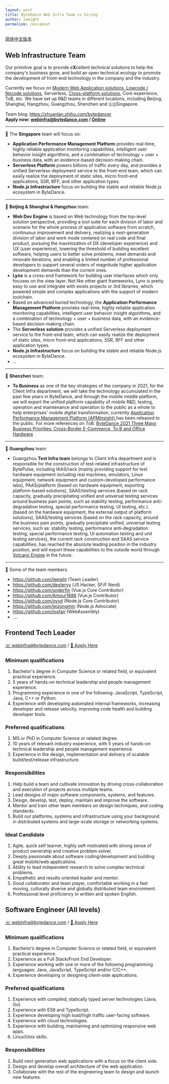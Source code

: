```yaml
---
layout: post
title: ByteDance Web Infra Team is hiring
author: leeight
permalink: /en/about
---
```


[简体中文版本](/about)

## Web Infrastructure Team

Our primitive goal is to provide e**X**cellent technical solutions to help the company's business grow, and build an open technical ecology to promote the development of front-end technology in the company and the industry.

Currently we focus on [Modern Web Application solutions, Lowcode / Nocode solutions](https://zhuanlan.zhihu.com/p/88616149), Serverless, [Cross-platform solutions](https://tzxhy.github.io/2020/02/19/%E5%85%B3%E4%BA%8E%E8%B7%A8%E7%AB%AF%E6%96%B9%E6%A1%88%E7%9A%84%E8%B0%83%E7%A0%94/), Core experience, ToB, etc. We have set up R&D teams in different locations, including Beijing, Shanghai, Hangzhou, Guangzhou, Shenzhen and 🇸🇬Singapore.

Team blog: <https://zhuanlan.zhihu.com/bytedancer>  
**Apply now: <webinfra@bytedance.com> / [Online](https://jobs.bytedance.com/en/position/6911274886493341965/detail)**

---

📖 The **Singapore** team will focus on:

* **Application Performance Management Platform** provides real-time, highly reliable application monitoring capabilities, intelligent user behavior insight algorithms, and a combination of technology + user + business data, with an evidence-based decision-making chain.
* **Serverless Platform** powers billions of traffic every day, and provides a unified Serverless deployment service to the front-end team, which can easily realize the deployment of static sites, micro front-end applications, SSR, BFF, and other application types.
* **Node.js Infrastructure** focus on building the stable and reliable Node.js ecosystem in ByteDance.

---

📖 **Beijing & Shanghai & Hangzhou** team:

* **Web Dev Engine** is based on Web technology from the top-level solution perspective, providing a tool suite for each division of labor and scenario for the whole process of application software from scratch, continuous improvement and delivery, realizing a next-generation division of labor and work mode centered on real code and final product, pursuing the maximization of DX (developer experience) and UX (user experience), lowering the threshold of building excellent software, helping users to better solve problems, meet demands and innovate iterations, and enabling a limited number of professional developers to support several orders of magnitude higher application development demands than the current ones.
* **Lynx** is a cross-end framework for building user interfaces which only focuses on the view layer. Not like other giant frameworks, Lynx is pretty easy to use and integrate with exists projects or 3rd libraries, which powered simple and complex applications with the support of modern toolchain.
* Based on advanced buried technology, the **Application Performance Management Platform** provides real-time, highly reliable application monitoring capabilities, intelligent user behavior insight algorithms, and a combination of technology + user + business data, with an evidence-based decision-making chain.
* The **Serverless solution** provides a unified Serverless deployment service to the front-end team, which can easily realize the deployment of static sites, micro front-end applications, SSR, BFF and other application types.
* **Node.js Infrastructure** focus on building the stable and reliable Node.js ecosystem in ByteDance.
* ...

---

📖 **Shenzhen** team:

* **To Business** as one of the key strategies of the company in 2021, for the Client Infra department, we will take the technology accumulated in the past few years in ByteDance, and through the mobile middle platform, we will export the unified platform capability of mobile R&D, testing, operation and maintenance and operation to the public as a whole to help enterprises' mobile digital transformation, currently [Application Performance Management Platform (APMInsight) ](https://datarangers.com.cn/datarangers/product/apminsight) has been released to the public. For more references on ToB: [ByteDance 2021 Three Major Business Priorities: Cross-Border E-Commerce, To B and Office Hardware](https://www.sohu.com/a/437231608_115565)

---

📖 **Guangzhou** team:

* Guangzhou **Test Infra team** belongs to Client Infra department and is responsible for the construction of test-related infrastructure of BytePulse, including IAAS/rack (mainly providing support for test hardware equipment including real machines, emulators, Linux equipment, network equipment and custom-developed performance labs), PAAS/platform (based on hardware equipment, exporting platform-based solutions), SAAS/testing services (based on rack capacity, gradually precipitating unified and universal testing services around business pain points, such as stability testing, performance anti-degradation testing, special performance testing, UI testing, etc.). (based on the hardware equipment, the external output of platform solutions), SAAS/testing services (based on the rack capacity, around the business pain points, gradually precipitate unified, universal testing services, such as: stability testing, performance anti-degradation testing, special performance testing, UI automation testing and unit testing services), the current rack construction and SAAS service capabilities, has reached the absolute leading position in the industry position, and will export these capabilities to the outside world through [Volcano Engine](https://www.volcengine.cn/) in the future.

---

🎄 Some of the team members:

* <https://github.com/leeight> (Team Leader)
* <https://github.com/dexteryy> (JS Hacker, SF/F Nerd)
* <https://github.com/underfin> (Vue.js Core Contributor)
* <https://github.com/Amour1688> (Vue.js Contributor)
* <https://github.com/oyyd> (Node.js Core Contributor)
* <https://github.com/leizongmin> (Node.js Advocate)
* <https://github.com/losfair> (WebAssembly)
* ....

## Frontend Tech Leader

[✉️ webinfra@bytedance.com](mailto:webinfra@bytedance.com) / [🔗 Apply Here](https://jobs.bytedance.com/en/position/6911274886493341965/detail)

### Minimum qualifications

1. Bachelor's degree in Computer Science or related field, or equivalent practical experience.
2. 5 years of hands-on technical leadership and people management experience.
3. Programming experience in one of the following: JavaScript, TypeScript, Java, C++ or Python.
4. Experience with developing automated internal frameworks, increasing developer and release velocity, improving code health and building developer tools.

### Preferred qualifications

1. MS or PhD in Computer Science or related degree.
2. 10 years of relevant industry experience, with 5 years of hands-on technical leadership and people management experience.
3. Experience in the design, implementation and delivery of scalable build/test/release infrastructure.

### Responsibilities

1. Help build a team and cultivate innovation by driving cross-collaboration and execution of projects across multiple teams.
2. Lead designs of major software components, systems, and features.
3. Design, develop, test, deploy, maintain and improve the software.
4. Mentor and train other team members on design techniques, and coding standards.
5. Build our platforms, systems and infrastructure using your background in distributed systems and large-scale storage or networking systems.

### Ideal Candidate

1. Agile, quick self learner, highly self-motivated with strong sense of product ownership and creative problem solver.
2. Deeply passionate about software coding/development and building great mobile/web applications.
3. Ability to lead independent research to solve complex technical problems.
4. Empathetic and results oriented leader and mentor.
5. Good collaborator and team player, comfortable working in a fast moving, culturally diverse and globally distributed team environment.
6. Professional level proficiency in written and spoken English.

## Software Engineer (All levels)

[✉️ webinfra@bytedance.com](mailto:webinfra@bytedance.com) / [🔗 Apply Here](https://jobs.bytedance.com/en/position/6911268441803835662/detail)

### Minimum qualifications

1. Bachelor’s degree in Computer Science or related field, or equivalent practical experience.
2. Experience as a Full Stack/Front End Developer.
3. Experience working with one or more of the following programming languages: Java, JavaScript, TypeScript and/or C/C++.
4. Experience developing or designing client-side applications.

### Preferred qualifications

1. Experience with compiled, statically typed server technologies (Java, Go).
2. Experience with ES6 and TypeScript.
3. Experience developing high load/high traffic user-facing software.
4. Experience with cloud technologies.
5. Experience with building, maintaining and optimizing responsive web apps.
6. Linux/Unix skills.

### Responsibilities

1. Build next generation web applications with a focus on the client side.
2. Design and develop overall architecture of the web application.
3. Collaborate with the rest of the engineering team to design and launch new features.